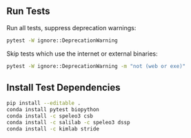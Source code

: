 ## Run Tests

Run all tests, suppress deprecation warnings:

```bash
pytest -W ignore::DeprecationWarning
```

Skip tests which use the internet or external binaries:

```bash
pytest -W ignore::DeprecationWarning -m "not (web or exe)"
```

## Install Test Dependencies

```bash
pip install --editable .
conda install pytest biopython
conda install -c speleo3 csb
conda install -c salilab -c speleo3 dssp
conda install -c kimlab stride
```
